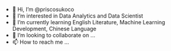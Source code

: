 - 👋 Hi, I’m @priscosukoco
- 👀 I’m interested in Data Analytics and Data Scientist
- 🌱 I’m currently learning English Literature, Machine Learning Development, Chinese Language
- 💞️ I’m looking to collaborate on ...
- 📫 How to reach me ...

<!---
priscosukoco/priscosukoco is a ✨ special ✨ repository because its `README.md` (this file) appears on your GitHub profile.
You can click the Preview link to take a look at your changes.
--->
